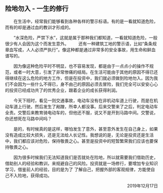 ## 险地勿入 - 一生的修行

&emsp;&emsp;在生活中，经常我们能够看到各种各样的警示标语。有的是一看就知道危险，而有的却是通过血的教训才形成的。

&emsp;&emsp;“水深危险，严禁下水”，这就是属于那种我们都知道，一看就知道危险，一般很少有人会因为这个而发生意外。
&emsp;&emsp;还有一种建筑工地的警示语，比如“条条规章血写成，人人必须严执行”。像这种都是通过非常多的安全事故，用生命和鲜血谱写的。

&emsp;&emsp;因为像这种危险平时不明显，也不容易发现，都是由于一点点小的操作不规范，或者一时大意，引发了非常惨痛的结局。在生活可能由于其他的原因不得已还得继续在这么危险的地方工作，但是在投资中，我们就必须做到险地勿入。因为我们不会因为一些什么不得已，身不由己的原因必须去冒险，我们完全可以安安心心的投资已经成功共了的优秀企业，跟着企业的成长获得利润。

&emsp;&emsp;今天下班时，看见一则交通事故，电动车没有在非机动车道上行驶，而是在机动车道上行驶。然后发生了剐蹭，所幸人都没事。后来交警来了之后，判定电动车全责。交警后来教育骑电动车的，但他还不服，说又不是开到马路中间。交警说，你还想死在马路中间吗？

&emsp;&emsp;是的，有时候真的是这样，哪怕发生了意外，甚至意外发生在自己身上，如果没有造成比较大损失，还是无法给人长记性。我想说的是，无论是投资还是生活中，我们都应该对危险，保持敬畏之心。甚至是投资中的短暂繁荣我们应该也要保持敬畏之心。

&emsp;&emsp;因为很多时候我们无法知道我们是否就处在险地，所以就需要我们借助历史，借助别人的经验和教训，来规避自己的风险。投资就是一场修行，要增加专业知识学习，借鉴前人的经验，目的是为了 了解自己，把握外部的客观规律，方能使自己不入险地，获得成功。


<p align="right"> 2019年12月17日 </p>